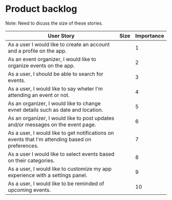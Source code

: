 # Product backlog

Note: Need to dicuss the size of these stories.

| User Story                                                                       | Size | Importance |
| -------------------------------------------------------------------------------- | ---- | ---------- |
| As a user I would like to create an account and a profile on the app.            |      | 1          |
| As an event organizer, I would like to organize events on the app.               |      | 2          |
| As a user, I should be able to search for events.                                |      | 3          |
| As a user, I would like to say wheter I'm attending an event or not.             |      | 4          |
| As an organizer, I would like to change evnet details such as date and location. |      | 5          |
| As an organizer, I would like to post updates and/or messages on the event page. |      | 6          |
| As a user, I would like to get notifications on events that I'm attending based on preferences. |  | 7 |
| As a user I would like to select events based on their categories. |  | 8 |
| As a user, I would like to customize my app experience with a settings panel. |  | 9 |
| As a user, I would like to be reminded of upcoming events. |  | 10 |
